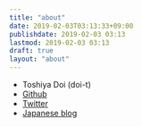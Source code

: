 ```yaml
---
title: "about"
date: 2019-02-03T03:13:33+09:00
publishdate: 2019-02-03 03:13
lastmod: 2019-02-03 03:13
draft: true
layout: "about"
---
```


- Toshiya Doi (doi-t)
- [Github](https://github.com/doi-t)
- [Twitter](https://twitter.com/DDDDoi)
- [Japanese blog](http://doi-t.hatenablog.com)

